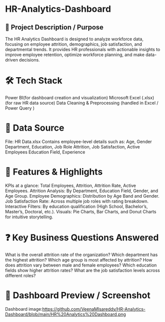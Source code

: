 # HR-Analytics-Dashboard
## 📝 Project Description / Purpose

The HR Analytics Dashboard is designed to analyze workforce data, focusing on employee attrition, demographics, job satisfaction, and departmental trends.
It provides HR professionals with actionable insights to improve employee retention, optimize workforce planning, and make data-driven decisions.

# 🛠️ Tech Stack

Power BI(for dashboard creation and visualization)
Microsoft Excel (.xlsx) (for raw HR data source)
Data Cleaning & Preprocessing (handled in Excel / Power Query )

# 📂 Data Source

File: HR Data.xlsx
Contains employee-level details such as:
Age, Gender
Department, Education, Job Role
Attrition, Job Satisfaction, Active Employees
Education Field, Experience

# 🌟 Features & Highlights

KPIs at a glance: Total Employees, Attrition, Attrition Rate, Active Employees.
Attrition Analysis: By Department, Education Field, Gender, and Age Group.
Employee Demographics: Distribution by Age Band and Gender.
Job Satisfaction Rate: Across multiple job roles with rating breakdown.
Interactive Filters: By education qualification (High School, Bachelor’s, Master’s, Doctoral, etc.).
Visuals: Pie Charts, Bar Charts, and Donut Charts for intuitive storytelling.

# ❓ Key Business Questions Answered

What is the overall attrition rate of the organization?
Which department has the highest attrition?
Which age group is most affected by attrition?
How does attrition vary between male and female employees?
Which education fields show higher attrition rates?
What are the job satisfaction levels across different roles?

# 📸 Dashboard Preview / Screenshot

Dashboard image:https://github.com/VeenaMIsareddy/HR-Analytics-Dashboard/blob/main/HR%20Analytics%20Dashboard.png
